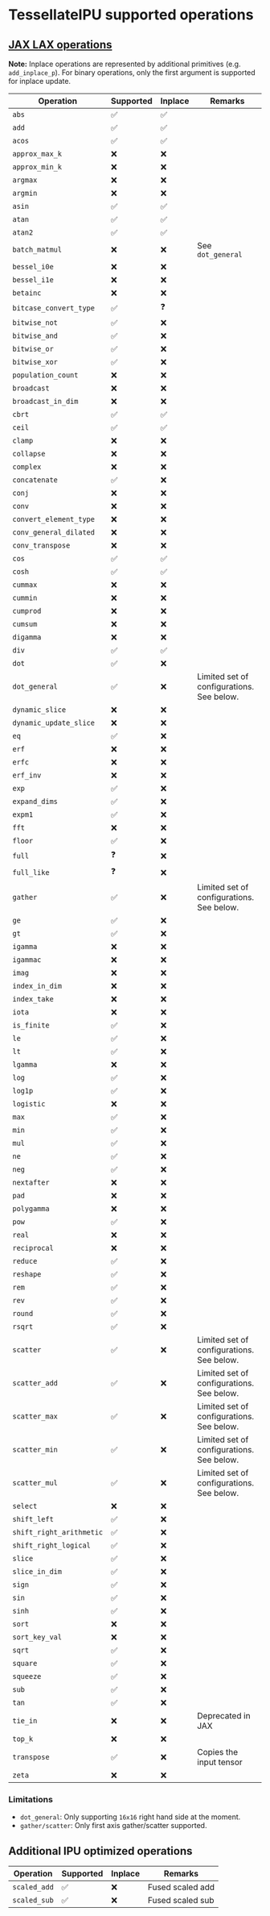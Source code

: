 # TessellateIPU supported operations

## [JAX LAX operations](https://jax.readthedocs.io/en/latest/jax.lax.html)

**Note:** Inplace operations are represented by additional primitives (e.g. `add_inplace_p`). For binary operations, only the first argument is supported for inplace update.

| Operation              | Supported          | Inplace            | Remarks |
| ---------------------- | ------------------ | ------------------ |-------- |
| `abs`                  | :white_check_mark: | :white_check_mark: |         |
| `add`                  | :white_check_mark: | :white_check_mark: |         |
| `acos`                 | :white_check_mark: | :white_check_mark: |         |
| `approx_max_k`         | :x:                | :x:                |         |
| `approx_min_k`         | :x:                | :x:                |         |
| `argmax`               | :x:                | :x:                |         |
| `argmin`               | :x:                | :x:                |         |
| `asin`                 | :white_check_mark: | :white_check_mark: |         |
| `atan`                 | :white_check_mark: | :white_check_mark: |         |
| `atan2`                | :white_check_mark: | :white_check_mark: |         |
| `batch_matmul`         | :x:                | :x:                | See `dot_general`         |
| `bessel_i0e`           | :x:                | :x:                |         |
| `bessel_i1e`           | :x:                | :x:                |         |
| `betainc`              | :x:                | :x:                |         |
| `bitcase_convert_type` | :white_check_mark: | :question:         |         |
| `bitwise_not`          | :white_check_mark: | :x:                |         |
| `bitwise_and`          | :white_check_mark: | :x:                |         |
| `bitwise_or`           | :white_check_mark: | :x:                |         |
| `bitwise_xor`          | :white_check_mark: | :x:                |         |
| `population_count`     | :x:                | :x:                |         |
| `broadcast`            | :x:                | :x:                |         |
| `broadcast_in_dim`     | :x:                | :x:                |         |
| `cbrt`                 | :white_check_mark: | :white_check_mark: |         |
| `ceil`                 | :white_check_mark: | :white_check_mark: |         |
| `clamp`                | :x:                | :x:                |         |
| `collapse`             | :x:                | :x:                |         |
| `complex`              | :x:                | :x:                |         |
| `concatenate`          | :white_check_mark: | :x:                |         |
| `conj`                 | :x:                | :x:                |         |
| `conv`                 | :x:                | :x:                |         |
| `convert_element_type` | :x:                | :x:                |         |
| `conv_general_dilated` | :x:                | :x:                |         |
| `conv_transpose`       | :x:                | :x:                |         |
| `cos`                  | :white_check_mark: | :white_check_mark: |         |
| `cosh`                 | :white_check_mark: | :white_check_mark: |         |
| `cummax`               | :x:                | :x:                |         |
| `cummin`               | :x:                | :x:                |         |
| `cumprod`              | :x:                | :x:                |         |
| `cumsum`               | :x:                | :x:                |         |
| `digamma`              | :x:                | :x:                |         |
| `div`                  | :white_check_mark: | :white_check_mark: |         |
| `dot`                  | :white_check_mark: | :x:                |         |
| `dot_general`          | :white_check_mark: | :x:                | Limited set of configurations. See below. |
| `dynamic_slice`        | :x:                | :x:                |         |
| `dynamic_update_slice` | :x:                | :x:                |         |
| `eq`                   | :white_check_mark: | :x:                |         |
| `erf`                  | :x:                | :x:                |         |
| `erfc`                 | :x:                | :x:                |         |
| `erf_inv`              | :x:                | :x:                |         |
| `exp`                  | :white_check_mark: | :x:                |         |
| `expand_dims`          | :white_check_mark: | :x:                |         |
| `expm1`                | :white_check_mark: | :x:                |         |
| `fft`                  | :x:                | :x:                |         |
| `floor`                | :white_check_mark: | :x:                |         |
| `full`                 | :question:         | :x:                |         |
| `full_like`            | :question:         | :x:                |         |
| `gather`               | :white_check_mark: | :x:                | Limited set of configurations. See below. |
| `ge`                   | :white_check_mark: | :x:                |         |
| `gt`                   | :white_check_mark: | :x:                |         |
| `igamma`               | :x:                | :x:                |         |
| `igammac`              | :x:                | :x:                |         |
| `imag`                 | :x:                | :x:                |         |
| `index_in_dim`         | :x:                | :x:                |         |
| `index_take`           | :x:                | :x:                |         |
| `iota`                 | :x:                | :x:                |         |
| `is_finite`            | :white_check_mark: | :x:                |         |
| `le`                   | :white_check_mark: | :x:                |         |
| `lt`                   | :white_check_mark: | :x:                |         |
| `lgamma`               | :x:                | :x:                |         |
| `log`                  | :white_check_mark: | :x:                |         |
| `log1p`                | :white_check_mark: | :x:                |         |
| `logistic`             | :x:                | :x:                |         |
| `max`                  | :white_check_mark: | :x:                |         |
| `min`                  | :white_check_mark: | :x:                |         |
| `mul`                  | :white_check_mark: | :x:                |         |
| `ne`                   | :white_check_mark: | :x:                |         |
| `neg`                  | :white_check_mark: | :x:                |         |
| `nextafter`            | :x:                | :x:                |         |
| `pad`                  | :x:                | :x:                |         |
| `polygamma`            | :x:                | :x:                |         |
| `pow`                  | :white_check_mark: | :x:                |         |
| `real`                 | :x:                | :x:                |         |
| `reciprocal`           | :x:                | :x:                |         |
| `reduce`               | :white_check_mark: | :x:                |         |
| `reshape`              | :white_check_mark: | :x:                |         |
| `rem`                  | :white_check_mark: | :x:                |         |
| `rev`                  | :white_check_mark: | :x:                |         |
| `round`                | :white_check_mark: | :x:                |         |
| `rsqrt`                | :white_check_mark: | :x:                |         |
| `scatter`              | :white_check_mark: | :x:                | Limited set of configurations. See below. |
| `scatter_add`          | :white_check_mark: | :x:                | Limited set of configurations. See below. |
| `scatter_max`          | :white_check_mark: | :x:                | Limited set of configurations. See below. |
| `scatter_min`          | :white_check_mark: | :x:                | Limited set of configurations. See below. |
| `scatter_mul`          | :white_check_mark: | :x:                | Limited set of configurations. See below. |
| `select`               | :x:                | :x:                |         |
| `shift_left`           | :white_check_mark: | :x:                |         |
| `shift_right_arithmetic`| :white_check_mark: | :x:                |         |
| `shift_right_logical`  | :white_check_mark: | :x:                |         |
| `slice`                | :white_check_mark: | :x:                |         |
| `slice_in_dim`         | :white_check_mark: | :x:                |         |
| `sign`                 | :white_check_mark: | :x:                |         |
| `sin`                  | :white_check_mark: | :x:                |         |
| `sinh`                 | :white_check_mark: | :x:                |         |
| `sort`                 | :x:                | :x:                |         |
| `sort_key_val`         | :x:                | :x:                |         |
| `sqrt`                 | :white_check_mark: | :x:                |         |
| `square`               | :white_check_mark: | :x:                |         |
| `squeeze`              | :white_check_mark: | :x:                |         |
| `sub`                  | :white_check_mark: | :x:                |         |
| `tan`                  | :white_check_mark: | :x:                |         |
| `tie_in`               | :x:                | :x:                | Deprecated in JAX        |
| `top_k`                | :x:                | :x:                |         |
| `transpose`            | :white_check_mark: | :x:                | Copies the input tensor    |
| `zeta`                 | :x:                | :x:                |         |

### Limitations

* `dot_general`: Only supporting `16x16` right hand side at the moment.
* `gather/scatter`: Only first axis gather/scatter supported.

## Additional IPU optimized operations

| Operation              | Supported          | Inplace            | Remarks |
| ---------------------- | ------------------ | ------------------ |-------- |
| `scaled_add`               | :white_check_mark: | :x:                | Fused scaled add        |
| `scaled_sub`               | :white_check_mark: | :x:                | Fused scaled sub        |
